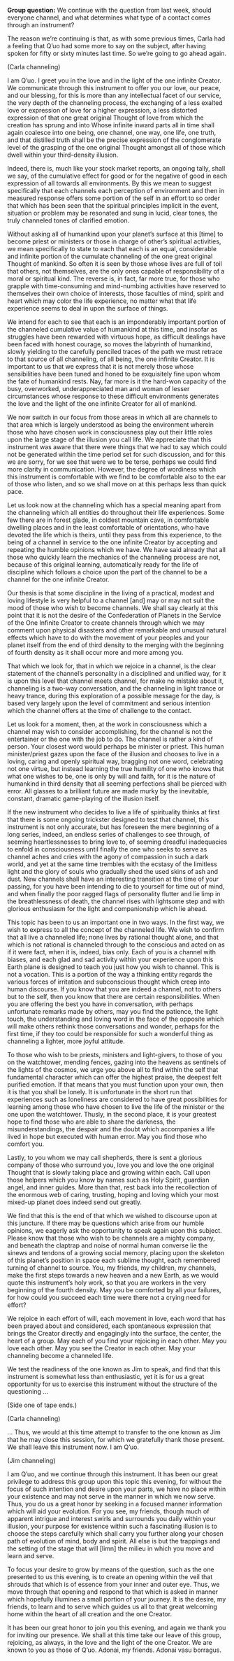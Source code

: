 <p class="group-question"><strong>Group question:</strong> We continue with the question from last week, should everyone channel, and what determines what type of a contact comes through an instrument?</p>
<p class="group-question">The reason we’re continuing is that, as with some previous times, Carla had a feeling that Q’uo had some more to say on the subject, after having spoken for fifty or sixty minutes last time. So we’re going to go ahead again.</p>
<p class="channel-type">(Carla channeling)</p>
<p>I am Q’uo. I greet you in the love and in the light of the one infinite Creator. We communicate through this instrument to offer you our love, our peace, and our blessing, for this is more than any intellectual facet of our service, the very depth of the channeling process, the exchanging of a less exalted love or expression of love for a higher expression, a less distorted expression of that one great original Thought of love from which the creation has sprung and into Whose infinite inward parts all in time shall again coalesce into one being, one channel, one way, one life, one truth, and that distilled truth shall be the precise expression of the conglomerate level of the grasping of the one original Thought amongst all of those which dwell within your third-density illusion.</p>
<p>Indeed, there is, much like your stock market reports, an ongoing tally, shall we say, of the cumulative effect for good or for the negative of good in each expression of all towards all environments. By this we mean to suggest specifically that each channels each perception of environment and then in measured response offers some portion of the self in an effort to so order that which has been seen that the spiritual principles implicit in the event, situation or problem may be resonated and sung in lucid, clear tones, the truly channeled tones of clarified emotion.</p>
<p>Without asking all of humankind upon your planet’s surface at this [time] to become priest or ministers or those in charge of other’s spiritual activities, we mean specifically to state to each that each is an equal, considerable and infinite portion of the cumulate channeling of the one great original Thought of mankind. So often it is seen by those whose lives are full of toil that others, not themselves, are the only ones capable of responsibility of a moral or spiritual kind. The reverse is, in fact, far more true, for those who grapple with time-consuming and mind-numbing activities have reserved to themselves their own choice of interests, those faculties of mind, spirit and heart which may color the life experience, no matter what that life experience seems to deal in upon the surface of things.</p>
<p>We intend for each to see that each is an imponderably important portion of the channeled cumulative value of humankind at this time, and insofar as struggles have been rewarded with virtuous hope, as difficult dealings have been faced with honest courage, so moves the labyrinth of humankind, slowly yielding to the carefully penciled traces of the path we must retrace to that source of all channeling, of all being, the one infinite Creator. It is important to us that we express that it is not merely those whose sensibilities have been tuned and honed to be exquisitely fine upon whom the fate of humankind rests. Nay, far more is it the hard-won capacity of the busy, overworked, underappreciated man and woman of lesser circumstances whose response to these difficult environments generates the love and the light of the one infinite Creator for all of mankind.</p>
<p>We now switch in our focus from those areas in which all are channels to that area which is largely understood as being the environment wherein those who have chosen work in consciousness play out their little roles upon the large stage of the illusion you call life. We appreciate that this instrument was aware that there were things that we had to say which could not be generated within the time period set for such discussion, and for this we are sorry, for we see that were we to be terse, perhaps we could find more clarity in communication. However, the degree of wordiness which this instrument is comfortable with we find to be comfortable also to the ear of those who listen, and so we shall move on at this perhaps less than quick pace.</p>
<p>Let us look now at the channeling which has a special meaning apart from the channeling which all entities do throughout their life experiences. Some few there are in forest glade, in coldest mountain cave, in comfortable dwelling places and in the least comfortable of orientations, who have devoted the life which is theirs, until they pass from this experience, to the being of a channel in service to the one infinite Creator by accepting and repeating the humble opinions which we have. We have said already that all those who quickly learn the mechanics of the channeling process are not, because of this original learning, automatically ready for the life of discipline which follows a choice upon the part of the channel to be a channel for the one infinite Creator.</p>
<p>Our thesis is that some discipline in the living of a practical, modest and loving lifestyle is very helpful to a channel [and] may or may not suit the mood of those who wish to become channels. We shall say clearly at this point that it is not the desire of the Confederation of Planets in the Service of the One Infinite Creator to create channels through which we may comment upon physical disasters and other remarkable and unusual natural effects which have to do with the movement of your peoples and your planet itself from the end of third density to the merging with the beginning of fourth density as it shall occur more and more among you.</p>
<p>That which we look for, that in which we rejoice in a channel, is the clear statement of the channel’s personality in a disciplined and unified way, for it is upon this level that channel meets channel, for make no mistake about it, channeling is a two-way conversation, and the channeling in light trance or heavy trance, during this exploration of a possible message for the day, is based very largely upon the level of commitment and serious intention which the channel offers at the time of challenge to the contact.</p>
<p>Let us look for a moment, then, at the work in consciousness which a channel may wish to consider accomplishing, for the channel is not the entertainer or the one with the job to do. The channel is rather a kind of person. Your closest word would perhaps be minister or priest. This human minister/priest gazes upon the face of the illusion and chooses to live in a loving, caring and openly spiritual way, bragging not one word, celebrating not one virtue, but instead learning the true humility of one who knows that what one wishes to be, one is only by will and faith, for it is the nature of humankind in third density that all seeming perfections shall be pierced with error. All glasses to a brilliant future are made murky by the inevitable, constant, dramatic game-playing of the illusion itself.</p>
<p>If the new instrument who decides to live a life of spirituality thinks at first that there is some ongoing trickster designed to test that channel, this instrument is not only accurate, but has foreseen the mere beginning of a long series, indeed, an endless series of challenges to see through, of seeming heartlessnesses to bring love to, of seeming dreadful inadequacies to enfold in consciousness until finally the one who seeks to serve as channel aches and cries with the agony of compassion in such a dark world, and yet at the same time trembles with the ecstasy of the limitless light and the glory of souls who gradually shed the used skins of ash and dust. New channels shall have an interesting transition at the time of your passing, for you have been intending to die to yourself for time out of mind, and when finally the poor ragged flags of personality flutter and lie limp in the breathlessness of death, the channel rises with lightsome step and with glorious enthusiasm for the light and companionship which lie ahead.</p>
<p>This topic has been to us an important one in two ways. In the first way, we wish to express to all the concept of the channeled life. We wish to confirm that all live a channeled life; none lives by rational thought alone, and that which is not rational is channeled through to the conscious and acted on as if it were fact, when it is, indeed, bias only. Each of you is a channel with biases, and each glad and sad activity within your experience upon this Earth plane is designed to teach you just how you wish to channel. This is not a vocation. This is a portion of the way a thinking entity regards the various forces of irritation and subconscious thought which creep into human discourse. If you know that you are indeed a channel, not to others but to the self, then you know that there are certain responsibilities. When you are offering the best you have in conversation, with perhaps unfortunate remarks made by others, may you find the patience, the light touch, the understanding and loving word in the face of the opposite which will make others rethink those conversations and wonder, perhaps for the first time, if they too could be responsible for such a wonderful thing as channeling a lighter, more joyful attitude.</p>
<p>To those who wish to be priests, ministers and light-givers, to those of you on the watchtower, mending fences, gazing into the heavens as sentinels of the lights of the cosmos, we urge you above all to find within the self that fundamental character which can offer the highest praise, the deepest felt purified emotion. If that means that you must function upon your own, then it is that you shall be lonely. It is unfortunate in the short run that experiences such as loneliness are considered to have great possibilities for learning among those who have chosen to live the life of the minister or the one upon the watchtower. Thusly, in the second place, it is your greatest hope to find those who are able to share the darkness, the misunderstandings, the despair and the doubt which accompanies a life lived in hope but executed with human error. May you find those who comfort you.</p>
<p>Lastly, to you whom we may call shepherds, there is sent a glorious company of those who surround you, love you and love the one original Thought that is slowly taking place and growing within each. Call upon those helpers which you know by names such as Holy Spirit, guardian angel, and inner guides. More than that, rest back into the recollection of the enormous web of caring, trusting, hoping and loving which your most mixed-up planet does indeed send out greatly.</p>
<p>We find that this is the end of that which we wished to discourse upon at this juncture. If there may be questions which arise from our humble opinions, we eagerly ask the opportunity to speak again upon this subject. Please know that those who wish to be channels are a mighty company, and beneath the claptrap and noise of normal human converse lie the sinews and tendons of a growing social memory, placing upon the skeleton of this planet’s position in space each sublime thought, each remembered turning of channel to source. You, my friends, my children, my channels, make the first steps towards a new heaven and a new Earth, as we would quote this instrument’s holy work, so that you are workers in the very beginning of the fourth density. May you be comforted by all your failures, for how could you succeed each time were there not a crying need for effort?</p>
<p>We rejoice in each effort of will, each movement in love, each word that has been prayed about and considered, each spontaneous expression that brings the Creator directly and engagingly into the surface, the center, the heart of a group. May each of you find your rejoicing in each other. May you love each other. May you see the Creator in each other. May your channeling become a channeled life.</p>
<p>We test the readiness of the one known as Jim to speak, and find that this instrument is somewhat less than enthusiastic, yet it is for us a great opportunity for us to exercise this instrument without the structure of the questioning …</p>
<p class="comment">(Side one of tape ends.)</p>
<p class="channel-type">(Carla channeling)</p>
<p>… Thus, we would at this time attempt to transfer to the one known as Jim that he may close this session, for which we gratefully thank those present. We shall leave this instrument now. I am Q’uo.</p>
<p class="channel-type">(Jim channeling)</p>
<p>I am Q’uo, and we continue through this instrument. It has been our great privilege to address this group upon this topic this evening, for without the focus of such intention and desire upon your parts, we have no place within your existence and may not serve in the manner in which we now serve. Thus, you do us a great honor by seeking in a focused manner information which will aid your evolution. For you see, my friends, though much of apparent intrigue and interest swirls and surrounds you daily within your illusion, your purpose for existence within such a fascinating illusion is to choose the steps carefully which shall carry you further along your chosen path of evolution of mind, body and spirit. All else is but the trappings and the setting of the stage that will [limn] the milieu in which you move and learn and serve.</p>
<p>To focus your desire to grow by means of the question, such as the one presented to us this evening, is to create an opening within the veil that shrouds that which is of essence from your inner and outer eye. Thus, we move through that opening and respond to that which is asked in manner which hopefully illumines a small portion of your journey. It is the desire, my friends, to learn and to serve which guides us all to that great welcoming home within the heart of all creation and the one Creator.</p>
<p>It has been our great honor to join you this evening, and again we thank you for inviting our presence. We shall at this time take our leave of this group, rejoicing, as always, in the love and the light of the one Creator. We are known to you as those of Q’uo. Adonai, my friends. Adonai vasu borragus.</p>